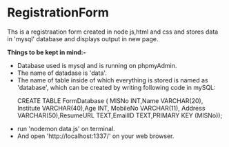 # RegistrationForm
Ths is a registraation form created in node js,html and css and stores data in 'mysql' database and displays output in new page.

<b> Things to be kept in mind:-</b>
<ul>
  <li>Database used is mysql and is running on phpmyAdmin.
  <li>The name of datadase is 'data'.
  <li>The name of table inside of which everything is stored is named as 'database', which can be created by writing following code in mySQL:<br>
        
  CREATE TABLE FormDatabase ( MISNo INT,Name VARCHAR(20), Institute VARCHAR(40),Age INT, MobileNo VARCHAR(11), Address VARCHAR(50),ResumeURL TEXT,EmailID TEXT,PRIMARY KEY (MISNo));
   <li>run 'nodemon data.js' on terminal.
   <li>And open 'http://localhost:1337/' on your web browser.
</ul>
 
